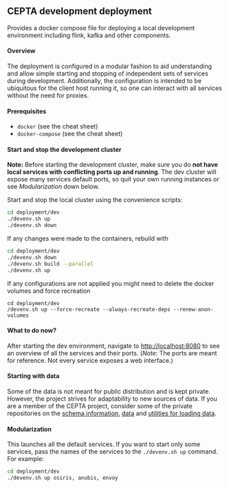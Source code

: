 ## CEPTA development deployment

Provides a docker compose file for deploying a local development environment including flink, kafka and other components.

#### Overview
The deployment is configured in a modular fashion to aid 
understanding and allow simple starting and stopping of independent sets
of services during development. Additionally, the configuration
is intended to be ubiquitous for the client host running it, so one 
can interact with all services without the need for proxies.

#### Prerequisites
- `docker` (see the cheat sheet)
- `docker-compose` (see the cheat sheet)

#### Start and stop the development cluster
__Note:__ Before starting the development cluster, make sure 
you do __not have local services with conflicting ports up and running__.
The dev cluster will expose many services default ports, so quit
your own running instances or see _Modularization_ down below.

Start and stop the local cluster using the convenience scripts:
```bash
cd deployment/dev
./devenv.sh up
./devenv.sh down
```

If any changes were made to the containers, rebuild with
```bash
cd deployment/dev
./devenv.sh down
./devenv.sh build --parallel
./devenv.sh up
```
If any configurations are not applied you might need to delete 
the docker volumes and force recreation
```
cd deployment/dev
/devenv.sh up --force-recreate --always-recreate-deps --renew-anon-volumes
```

#### What to do now?
After starting the dev environment, navigate to 
[http://localhost:8080](http://localhost:8080) to see an overview 
of all the services and their ports. (*Note*: The ports are meant for 
reference. Not every service exposes a web interface.)

#### Starting with data
Some of the data is not meant for public distribution and is kept private.
However, the project strives for adaptability to new sources of data.
If you are a member of the CEPTA project, consider some of the private repositories 
on the [schema information](https://gitlab.hpi.de/cepta/meta_schema),
[data](https://gitlab.hpi.de/cepta/synfioo-data) 
and [utilities for loading data](https://gitlab.hpi.de/cepta/bp-data-helper).

#### Modularization
This launches all the default services.
If you want to start only some services, pass the names of the services 
to the `./devenv.sh up` command. For example:
```bash
cd deployment/dev
./devenv.sh up osiris, anubis, envoy
```
